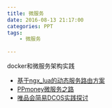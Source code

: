 ```yaml
---
title: 微服务
date: 2016-08-13 21:17:00
categories: PPT
tags:
    - 微服务
    
---
```


docker和微服务架构实践
- [基于ngx_lua的动态服务路由方案](http://ob5tof7al.bkt.clouddn.com/16-8-13/91937667-基于ngx_lua的动态服务路由方案.pdf)
- [PPmoney微服务之路](http://ob5tof7al.bkt.clouddn.com/3%20%E6%95%96%E5%B0%8F%E5%89%91%20PPmoney%E5%BE%AE%E6%9C%8D%E5%8A%A1%E4%B9%8B%E8%B7%AF.pdf)
- [唯品会简易DCOS实践探讨](http://ob5tof7al.bkt.clouddn.com/1%20%E9%82%B1%E6%88%88%E5%B7%9D%20%E5%94%AF%E5%93%81%E4%BC%9A%E7%AE%80%E6%98%93DCOS%E5%AE%9E%E8%B7%B5%E6%8E%A2%E8%AE%A8.pdf)